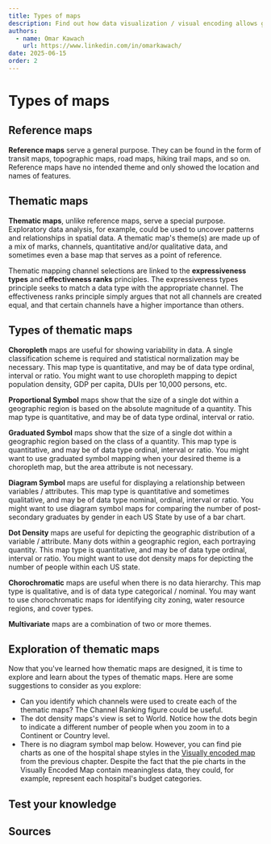 ```yaml
---
title: Types of maps
description: Find out how data visualization / visual encoding allows geographers to produce thematic maps.
authors:
  - name: Omar Kawach
    url: https://www.linkedin.com/in/omarkawach/
date: 2025-06-15
order: 2
---
```


# Types of maps

## Reference maps

**Reference maps** serve a general purpose. They can be found in the form of transit maps, topographic maps, road maps, hiking trail maps, and so on. Reference maps have no intended theme and only showed the location and names of features.

<ReferenceMap />

## Thematic maps

**Thematic maps**, unlike reference maps, serve a special purpose. Exploratory data analysis, for example, could be used to uncover patterns and relationships in spatial data. A thematic map's theme(s) are made up of a mix of marks, channels, quantitative and/or qualitative data, and sometimes even a base map that serves as a point of reference.

Thematic mapping channel selections are linked to the **expressiveness types** and **effectiveness ranks** principles. The expressiveness types principle seeks to match a data type with the appropriate channel. The effectiveness ranks principle simply argues that not all channels are created equal, and that certain channels have a higher importance than others.

<ContentFigure
  :imgSrc="'/assets/images/datatype.png'"
  :description="'Channel Ranking'"
  :anchorHref="'https://creativecommons.org/licenses/by-nc-sa/4.0/'"
  :anchorText="'Credit: PennState licensed under CC BY-ND 2.0'"
/>

## Types of thematic maps

**Choropleth** maps are useful for showing variability in data. A single classification scheme is required and statistical normalization may be necessary. This map type is quantitative, and may be of data type ordinal, interval or ratio. You might want to use choropleth mapping to depict population density, GDP per capita, DUIs per 10,000 persons, etc.

**Proportional Symbol** maps show that the size of a single dot within a geographic region is based on the absolute magnitude of a quantity. This map type is quantitative, and may be of data type ordinal, interval or ratio.

**Graduated Symbol** maps show that the size of a single dot within a geographic region based on the class of a quantity. This map type is quantitative, and may be of data type ordinal, interval or ratio. You might want to use graduated symbol mapping when your desired theme is a choropleth map, but the area attribute is not necessary.

**Diagram Symbol** maps are useful for displaying a relationship between variables / attributes. This map type is quantitative and sometimes qualitative, and may be of data type nominal, ordinal, interval or ratio. You might want to use diagram symbol maps for comparing the number of post-secondary graduates by gender in each US State by use of a bar chart.

**Dot Density** maps are useful for depicting the geographic distribution of a variable / attribute. Many dots within a geographic region, each portraying quantity. This map type is quantitative, and may be of data type ordinal, interval or ratio. You might want to use dot density maps for depicting the number of people within each US state.

**Chorochromatic** maps are useful when there is no data hierarchy. This map type is qualitative, and is of data type categorical / nominal. You may want to use chorochromatic maps for identifying city zoning, water resource regions, and cover types.

**Multivariate** maps are a combination of two or more themes.

## Exploration of thematic maps

Now that you've learned how thematic maps are designed, it is time to explore and learn about the types of thematic maps. Here are some suggestions to consider as you explore:

- Can you identify which channels were used to create each of the thematic maps? The Channel Ranking figure could be useful.
- The dot density maps's view is set to World. Notice how the dots begin to indicate a different number of people when you zoom in to a Continent or Country level.
- There is no diagram symbol map below. However, you can find pie charts as one of the hospital shape styles in the [Visually encoded map](/lessons/data-visualization) from the previous chapter. Despite the fact that the pie charts in the Visually Encoded Map contain meaningless data, they could, for example, represent each hospital's budget categories.

<calcite-carousel label="Maps" style="height: 600px;">
    <calcite-carousel-item label="Chorochromatic map">
        <ArcgisCalciteMap itemId="6748f56e0bb24ec5bbc6494687a3cca0" title="Chorochromatic map" :zoom=4 mapId="chorochromatic" />
    </calcite-carousel-item>
    <calcite-carousel-item label="Dot density map">
        <ArcgisCalciteMap itemId="b247e64a3d6a45ffaa63bbba12726db3" title="Dot density map" :zoom=2 mapId="dot"/>
    </calcite-carousel-item>
    <calcite-carousel-item label="Choropleth and symbol map">
        <ArcgisCalciteMap itemId="11e173a4e2f040ae80d39e44ee29467a" title="Choropleth and symbol map" :zoom=7.5 mapId="choropleth"/>
    </calcite-carousel-item>
</calcite-carousel>

## Test your knowledge

<Quiz
    :quiz-data="{
        questions: [
            {
            question: 'Based on the chorochromatic map, how many health authorities are there in British Columbia?',
            options: [
                {
                answer: '4',
                key: 1
                },
                {
                answer: '6',
                key: 2
                },
                {
                answer: '5',
                key: 3
                }
            ],
            correctAnswer: 3
            },
            {
            question: 'Which channel is the chorochromatic map using?',
            options: [
                {
                answer: 'Identity - Color hue',
                key: 1
                },
                {
                answer: 'Magnitude - Color luminance',
                key: 2
                },
                {
                answer: 'Magnitude - Color saturation',
                key: 3
                }
            ],
            correctAnswer: 1
            },
            {
            question: 'What is the meaning of the darkest colour in the choropleth map scale?',
            options: [
                {
                answer: 'The darkest colour represents the lowest population density in the city of Ottawa',
                key: 1
                },
                {
                answer: 'The darkest colour represents the highest population density in Ottawa',
                key: 2
                }
            ],
            correctAnswer: 2
            },
            {
            question: 'At the Country level, how many people does a dot represent in the dot density map?',
            options: [
                {
                answer: '1 dot = 70,000 people',
                key: 1
                },
                {
                answer: '1 dot = 17,500 people',
                key: 2
                },
                {
                answer: '1 dot = 35,000 people',
                key: 3
                },
                {
                answer: '1 dot = 8,750 people',
                key: 4
                }
            ],
            correctAnswer: 2
            }
        ]
    }"
/>

## Sources

<Sources
    :sources="[
        {
            title: 'Visualization Analysis and Design',
            author: 'Tamara Munzner',
            url: 'https://www.cs.ubc.ca/~tmm/vadbook/',
        },
        {
            title: 'Jacques Bertin\'s Semiology of Graphics',
            author: 'Information Visuals',
            url: 'https://www.informationvisuals.com/information-design-theory/jacques-bertins-semiology-of-graphics',
        },
        {
            title: 'Geometric Primitive',
            author: 'Wikipedia',
            url: 'https://en.wikipedia.org/wiki/Geometric_primitive',
        },
        {
            title: 'Visual Variables',
            author: 'infovis-wiki',
            url: 'https://infovis-wiki.net/wiki/Visual_Variables',
        },
        {
            title: 'Thematic Map',
            author: 'Statistics Canada',
            url: 'https://www150.statcan.gc.ca/n1/pub/92-195-x/2011001/other-autre/theme/def-eng.htm#archived',
        },
        {
            title: 'Dot Distribution vs Graduated Symbols vs Proportional Symbol Maps',
            author: 'GISGeography',
            url: 'https://gisgeography.com/dot-distribution-graduated-symbols-proportional-symbol-maps/#:~:text=While%20proportional%20symbol%20maps%20scale,population%20into%204%20separate%20classes.',
        },
    ]"
/>
